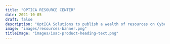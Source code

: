 ```yaml
---
title: "OPTICA RESOURCE CENTER"
date: 2021-10-05
draft: false
description: "OptICA Solutions to publish a wealth of resources on Cybersecurity and its product ISAC in this page"
image: "images/resources-banner.png"
titleImage: "images/isac-product-heading-text.png"
---
```


